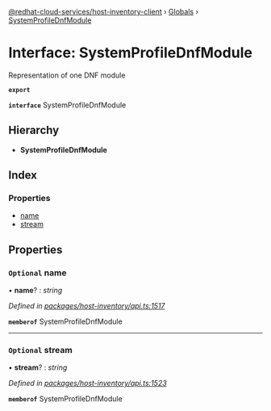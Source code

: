 [@redhat-cloud-services/host-inventory-client](../README.md) › [Globals](../globals.md) › [SystemProfileDnfModule](systemprofilednfmodule.md)

# Interface: SystemProfileDnfModule

Representation of one DNF module

**`export`** 

**`interface`** SystemProfileDnfModule

## Hierarchy

* **SystemProfileDnfModule**

## Index

### Properties

* [name](systemprofilednfmodule.md#optional-name)
* [stream](systemprofilednfmodule.md#optional-stream)

## Properties

### `Optional` name

• **name**? : *string*

*Defined in [packages/host-inventory/api.ts:1517](https://github.com/RedHatInsights/javascript-clients/blob/master/packages/host-inventory/api.ts#L1517)*

**`memberof`** SystemProfileDnfModule

___

### `Optional` stream

• **stream**? : *string*

*Defined in [packages/host-inventory/api.ts:1523](https://github.com/RedHatInsights/javascript-clients/blob/master/packages/host-inventory/api.ts#L1523)*

**`memberof`** SystemProfileDnfModule
